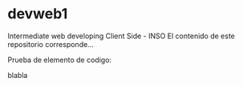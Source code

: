 # devweb1
Intermediate web developing Client Side - INSO
El contenido de este repositorio corresponde...

Prueba de elemento de codigo:
<!DOCTYPE html>
<html lang="en">

blabla

